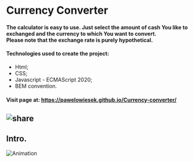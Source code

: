 # Currency Converter
#### The calculator is easy to use. Just select the amount of cash You like to exchanged and the currency to which You want to convert.<br> Please note that the exchange rate is purely hypothetical.
#### Technologies used to create the project:
- Html;
- CSS;
- Javascript - ECMAScript 2020;
- BEM convention.
#### Visit page at: https://pawelowiesek.github.io/Currency-converter/
## ![share](https://user-images.githubusercontent.com/121549413/211060344-f83a03de-00ef-4402-8d36-adb06adc324a.png)

## Intro.
![Animation](https://user-images.githubusercontent.com/121549413/210395140-8b40c0a6-ba1b-434f-ac88-3f0effd199b9.gif)
